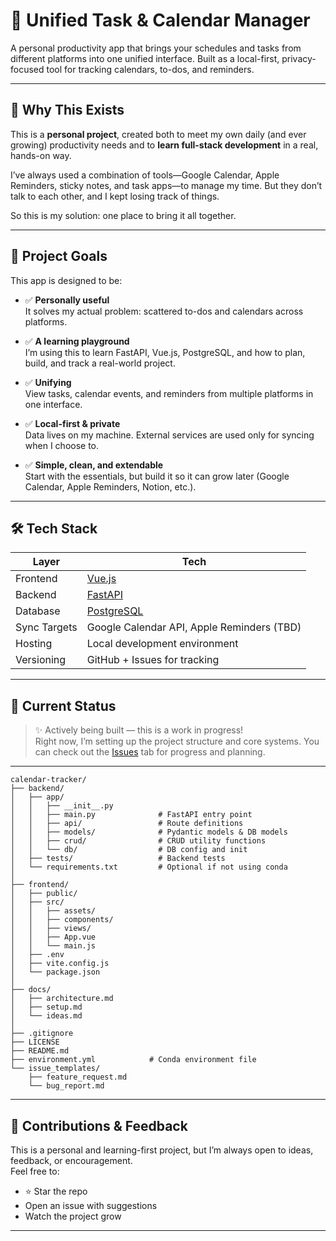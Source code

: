 # 📅 Unified Task & Calendar Manager

A personal productivity app that brings your schedules and tasks from different platforms into one unified interface. Built as a local-first, privacy-focused tool for tracking calendars, to-dos, and reminders.

---

## 🧠 Why This Exists

This is a **personal project**, created both to meet my own daily (and ever growing) productivity needs and to **learn full-stack development** in a real, hands-on way.

I’ve always used a combination of tools—Google Calendar, Apple Reminders, sticky notes, and task apps—to manage my time. But they don’t talk to each other, and I kept losing track of things.

So this is my solution: one place to bring it all together.

---

## 🎯 Project Goals

This app is designed to be:

- ✅ **Personally useful**  
  It solves my actual problem: scattered to-dos and calendars across platforms.

- ✅ **A learning playground**  
  I’m using this to learn FastAPI, Vue.js, PostgreSQL, and how to plan, build, and track a real-world project.

- ✅ **Unifying**  
  View tasks, calendar events, and reminders from multiple platforms in one interface.

- ✅ **Local-first & private**  
  Data lives on my machine. External services are used only for syncing when I choose to.

- ✅ **Simple, clean, and extendable**  
  Start with the essentials, but build it so it can grow later (Google Calendar, Apple Reminders, Notion, etc.).

---

## 🛠️ Tech Stack

| Layer        | Tech                   |
|--------------|------------------------|
| Frontend     | [Vue.js](https://vuejs.org/) |
| Backend      | [FastAPI](https://fastapi.tiangolo.com/) |
| Database     | [PostgreSQL](https://www.postgresql.org/) |
| Sync Targets | Google Calendar API, Apple Reminders (TBD) |
| Hosting      | Local development environment |
| Versioning   | GitHub + Issues for tracking |

---

## 🚧 Current Status

> ✨ Actively being built — this is a work in progress!  
Right now, I’m setting up the project structure and core systems. You can check out the [Issues](https://github.com/your-username/your-repo-name/issues) tab for progress and planning.

---

```
calendar-tracker/
├── backend/
│   ├── app/
│   │   ├── __init__.py
│   │   ├── main.py              # FastAPI entry point
│   │   ├── api/                 # Route definitions
│   │   ├── models/              # Pydantic models & DB models
│   │   ├── crud/                # CRUD utility functions
│   │   └── db/                  # DB config and init
│   ├── tests/                   # Backend tests
│   └── requirements.txt         # Optional if not using conda
│
├── frontend/
│   ├── public/
│   ├── src/
│   │   ├── assets/
│   │   ├── components/
│   │   ├── views/
│   │   ├── App.vue
│   │   └── main.js
│   ├── .env
│   ├── vite.config.js
│   └── package.json
│
├── docs/
│   ├── architecture.md
│   ├── setup.md
│   └── ideas.md
│
├── .gitignore               
├── LICENSE
├── README.md
├── environment.yml            # Conda environment file
└── issue_templates/
    ├── feature_request.md
    └── bug_report.md
```
---

## 📝 Contributions & Feedback

This is a personal and learning-first project, but I’m always open to ideas, feedback, or encouragement.  
Feel free to:

- ⭐ Star the repo
- Open an issue with suggestions
- Watch the project grow

---
